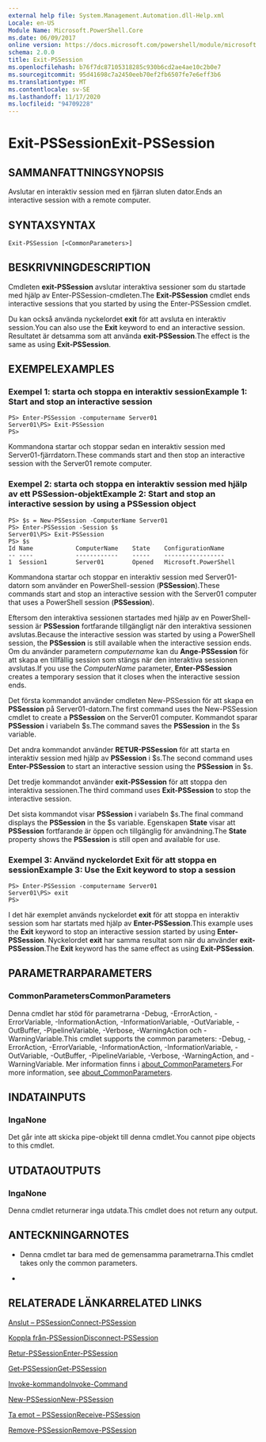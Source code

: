 ```yaml
---
external help file: System.Management.Automation.dll-Help.xml
Locale: en-US
Module Name: Microsoft.PowerShell.Core
ms.date: 06/09/2017
online version: https://docs.microsoft.com/powershell/module/microsoft.powershell.core/exit-pssession?view=powershell-7.2&WT.mc_id=ps-gethelp
schema: 2.0.0
title: Exit-PSSession
ms.openlocfilehash: b76f7dc87105318285c930b6cd2ae4ae10c2b0e7
ms.sourcegitcommit: 95d41698c7a2450eeb70ef2fb6507fe7e6eff3b6
ms.translationtype: MT
ms.contentlocale: sv-SE
ms.lasthandoff: 11/17/2020
ms.locfileid: "94709228"
---
```

# <span data-ttu-id="27a5e-102">Exit-PSSession</span><span class="sxs-lookup"><span data-stu-id="27a5e-102">Exit-PSSession</span></span>

## <span data-ttu-id="27a5e-103">SAMMANFATTNING</span><span class="sxs-lookup"><span data-stu-id="27a5e-103">SYNOPSIS</span></span>
<span data-ttu-id="27a5e-104">Avslutar en interaktiv session med en fjärran sluten dator.</span><span class="sxs-lookup"><span data-stu-id="27a5e-104">Ends an interactive session with a remote computer.</span></span>

## <span data-ttu-id="27a5e-105">SYNTAX</span><span class="sxs-lookup"><span data-stu-id="27a5e-105">SYNTAX</span></span>

```
Exit-PSSession [<CommonParameters>]
```

## <span data-ttu-id="27a5e-106">BESKRIVNING</span><span class="sxs-lookup"><span data-stu-id="27a5e-106">DESCRIPTION</span></span>

<span data-ttu-id="27a5e-107">Cmdleten **exit-PSSession** avslutar interaktiva sessioner som du startade med hjälp av Enter-PSSession-cmdleten.</span><span class="sxs-lookup"><span data-stu-id="27a5e-107">The **Exit-PSSession** cmdlet ends interactive sessions that you started by using the Enter-PSSession cmdlet.</span></span>

<span data-ttu-id="27a5e-108">Du kan också använda nyckelordet **exit** för att avsluta en interaktiv session.</span><span class="sxs-lookup"><span data-stu-id="27a5e-108">You can also use the **Exit** keyword to end an interactive session.</span></span>
<span data-ttu-id="27a5e-109">Resultatet är detsamma som att använda **exit-PSSession**.</span><span class="sxs-lookup"><span data-stu-id="27a5e-109">The effect is the same as using **Exit-PSSession**.</span></span>

## <span data-ttu-id="27a5e-110">EXEMPEL</span><span class="sxs-lookup"><span data-stu-id="27a5e-110">EXAMPLES</span></span>

### <span data-ttu-id="27a5e-111">Exempel 1: starta och stoppa en interaktiv session</span><span class="sxs-lookup"><span data-stu-id="27a5e-111">Example 1: Start and stop an interactive session</span></span>

```
PS> Enter-PSSession -computername Server01
Server01\PS> Exit-PSSession
PS>
```

<span data-ttu-id="27a5e-112">Kommandona startar och stoppar sedan en interaktiv session med Server01-fjärrdatorn.</span><span class="sxs-lookup"><span data-stu-id="27a5e-112">These commands start and then stop an interactive session with the Server01 remote computer.</span></span>

### <span data-ttu-id="27a5e-113">Exempel 2: starta och stoppa en interaktiv session med hjälp av ett PSSession-objekt</span><span class="sxs-lookup"><span data-stu-id="27a5e-113">Example 2: Start and stop an interactive session by using a PSSession object</span></span>

```
PS> $s = New-PSSession -ComputerName Server01
PS> Enter-PSSession -Session $s
Server01\PS> Exit-PSSession
PS> $s
Id Name            ComputerName    State    ConfigurationName
-- ----            ------------    -----    -----------------
1  Session1        Server01        Opened   Microsoft.PowerShell
```

<span data-ttu-id="27a5e-114">Kommandona startar och stoppar en interaktiv session med Server01-datorn som använder en PowerShell-session (**PSSession**).</span><span class="sxs-lookup"><span data-stu-id="27a5e-114">These commands start and stop an interactive session with the Server01 computer that uses a PowerShell session (**PSSession**).</span></span>

<span data-ttu-id="27a5e-115">Eftersom den interaktiva sessionen startades med hjälp av en PowerShell-session är **PSSession** fortfarande tillgängligt när den interaktiva sessionen avslutas.</span><span class="sxs-lookup"><span data-stu-id="27a5e-115">Because the interactive session was started by using a PowerShell session, the **PSSession** is still available when the interactive session ends.</span></span>
<span data-ttu-id="27a5e-116">Om du använder parametern *computername* kan du **Ange-PSSession** för att skapa en tillfällig session som stängs när den interaktiva sessionen avslutas.</span><span class="sxs-lookup"><span data-stu-id="27a5e-116">If you use the *ComputerName* parameter, **Enter-PSSession** creates a temporary session that it closes when the interactive session ends.</span></span>

<span data-ttu-id="27a5e-117">Det första kommandot använder cmdleten New-PSSession för att skapa en **PSSession** på Server01-datorn.</span><span class="sxs-lookup"><span data-stu-id="27a5e-117">The first command uses the New-PSSession cmdlet to create a **PSSession** on the Server01 computer.</span></span>
<span data-ttu-id="27a5e-118">Kommandot sparar **PSSession** i variabeln $s.</span><span class="sxs-lookup"><span data-stu-id="27a5e-118">The command saves the **PSSession** in the $s variable.</span></span>

<span data-ttu-id="27a5e-119">Det andra kommandot använder **RETUR-PSSession** för att starta en interaktiv session med hjälp av **PSSession** i $s.</span><span class="sxs-lookup"><span data-stu-id="27a5e-119">The second command uses **Enter-PSSession** to start an interactive session using the **PSSession** in $s.</span></span>

<span data-ttu-id="27a5e-120">Det tredje kommandot använder **exit-PSSession** för att stoppa den interaktiva sessionen.</span><span class="sxs-lookup"><span data-stu-id="27a5e-120">The third command uses **Exit-PSSession** to stop the interactive session.</span></span>

<span data-ttu-id="27a5e-121">Det sista kommandot visar **PSSession** i variabeln $s.</span><span class="sxs-lookup"><span data-stu-id="27a5e-121">The final command displays the **PSSession** in the $s variable.</span></span>
<span data-ttu-id="27a5e-122">Egenskapen **State** visar att **PSSession** fortfarande är öppen och tillgänglig för användning.</span><span class="sxs-lookup"><span data-stu-id="27a5e-122">The **State** property shows the **PSSession** is still open and available for use.</span></span>

### <span data-ttu-id="27a5e-123">Exempel 3: Använd nyckelordet Exit för att stoppa en session</span><span class="sxs-lookup"><span data-stu-id="27a5e-123">Example 3: Use the Exit keyword to stop a session</span></span>

```
PS> Enter-PSSession -computername Server01
Server01\PS> exit
PS>
```

<span data-ttu-id="27a5e-124">I det här exemplet används nyckelordet **exit** för att stoppa en interaktiv session som har startats med hjälp av **Enter-PSSession**.</span><span class="sxs-lookup"><span data-stu-id="27a5e-124">This example uses the **Exit** keyword to stop an interactive session started by using **Enter-PSSession**.</span></span>
<span data-ttu-id="27a5e-125">Nyckelordet **exit** har samma resultat som när du använder **exit-PSSession**.</span><span class="sxs-lookup"><span data-stu-id="27a5e-125">The **Exit** keyword has the same effect as using **Exit-PSSession**.</span></span>

## <span data-ttu-id="27a5e-126">PARAMETRAR</span><span class="sxs-lookup"><span data-stu-id="27a5e-126">PARAMETERS</span></span>

### <span data-ttu-id="27a5e-127">CommonParameters</span><span class="sxs-lookup"><span data-stu-id="27a5e-127">CommonParameters</span></span>

<span data-ttu-id="27a5e-128">Denna cmdlet har stöd för parametrarna -Debug, -ErrorAction, -ErrorVariable, -InformationAction, -InformationVariable, -OutVariable, -OutBuffer, -PipelineVariable, -Verbose, -WarningAction och -WarningVariable.</span><span class="sxs-lookup"><span data-stu-id="27a5e-128">This cmdlet supports the common parameters: -Debug, -ErrorAction, -ErrorVariable, -InformationAction, -InformationVariable, -OutVariable, -OutBuffer, -PipelineVariable, -Verbose, -WarningAction, and -WarningVariable.</span></span> <span data-ttu-id="27a5e-129">Mer information finns i [about_CommonParameters](https://go.microsoft.com/fwlink/?LinkID=113216).</span><span class="sxs-lookup"><span data-stu-id="27a5e-129">For more information, see [about_CommonParameters](https://go.microsoft.com/fwlink/?LinkID=113216).</span></span>

## <span data-ttu-id="27a5e-130">INDATA</span><span class="sxs-lookup"><span data-stu-id="27a5e-130">INPUTS</span></span>

### <span data-ttu-id="27a5e-131">Inga</span><span class="sxs-lookup"><span data-stu-id="27a5e-131">None</span></span>

<span data-ttu-id="27a5e-132">Det går inte att skicka pipe-objekt till denna cmdlet.</span><span class="sxs-lookup"><span data-stu-id="27a5e-132">You cannot pipe objects to this cmdlet.</span></span>

## <span data-ttu-id="27a5e-133">UTDATA</span><span class="sxs-lookup"><span data-stu-id="27a5e-133">OUTPUTS</span></span>

### <span data-ttu-id="27a5e-134">Inga</span><span class="sxs-lookup"><span data-stu-id="27a5e-134">None</span></span>

<span data-ttu-id="27a5e-135">Denna cmdlet returnerar inga utdata.</span><span class="sxs-lookup"><span data-stu-id="27a5e-135">This cmdlet does not return any output.</span></span>

## <span data-ttu-id="27a5e-136">ANTECKNINGAR</span><span class="sxs-lookup"><span data-stu-id="27a5e-136">NOTES</span></span>

* <span data-ttu-id="27a5e-137">Denna cmdlet tar bara med de gemensamma parametrarna.</span><span class="sxs-lookup"><span data-stu-id="27a5e-137">This cmdlet takes only the common parameters.</span></span>

*

## <span data-ttu-id="27a5e-138">RELATERADE LÄNKAR</span><span class="sxs-lookup"><span data-stu-id="27a5e-138">RELATED LINKS</span></span>

[<span data-ttu-id="27a5e-139">Anslut – PSSession</span><span class="sxs-lookup"><span data-stu-id="27a5e-139">Connect-PSSession</span></span>](Connect-PSSession.md)

[<span data-ttu-id="27a5e-140">Koppla från-PSSession</span><span class="sxs-lookup"><span data-stu-id="27a5e-140">Disconnect-PSSession</span></span>](Disconnect-PSSession.md)

[<span data-ttu-id="27a5e-141">Retur-PSSession</span><span class="sxs-lookup"><span data-stu-id="27a5e-141">Enter-PSSession</span></span>](Enter-PSSession.md)

[<span data-ttu-id="27a5e-142">Get-PSSession</span><span class="sxs-lookup"><span data-stu-id="27a5e-142">Get-PSSession</span></span>](Get-PSSession.md)

[<span data-ttu-id="27a5e-143">Invoke-kommando</span><span class="sxs-lookup"><span data-stu-id="27a5e-143">Invoke-Command</span></span>](Invoke-Command.md)

[<span data-ttu-id="27a5e-144">New-PSSession</span><span class="sxs-lookup"><span data-stu-id="27a5e-144">New-PSSession</span></span>](New-PSSession.md)

[<span data-ttu-id="27a5e-145">Ta emot – PSSession</span><span class="sxs-lookup"><span data-stu-id="27a5e-145">Receive-PSSession</span></span>](Receive-PSSession.md)

[<span data-ttu-id="27a5e-146">Remove-PSSession</span><span class="sxs-lookup"><span data-stu-id="27a5e-146">Remove-PSSession</span></span>](Remove-PSSession.md)

